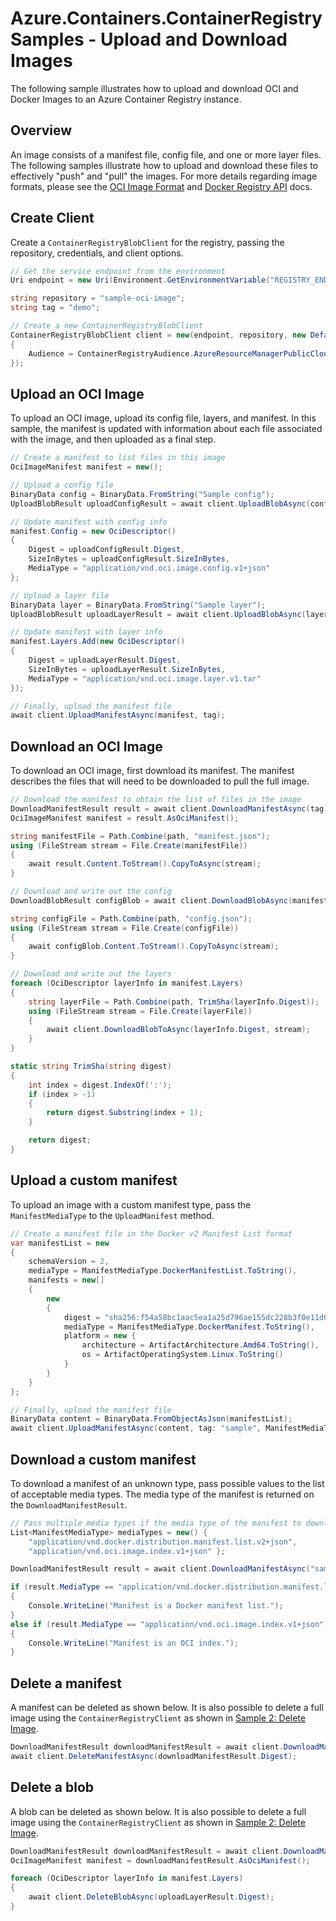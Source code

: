 # Azure.Containers.ContainerRegistry Samples - Upload and Download Images

The following sample illustrates how to upload and download OCI and Docker Images to an Azure Container Registry instance.

## Overview

An image consists of a manifest file, config file, and one or more layer files.  The following samples illustrate how to upload and download these files to effectively "push" and "pull" the images. For more details regarding image formats, please see the [OCI Image Format](https://github.com/opencontainers/image-spec/blob/main/spec.md) and [Docker Registry API](https://docs.docker.com/registry/spec/api/#pulling-an-image) docs.

## Create Client

Create a `ContainerRegistryBlobClient` for the registry, passing the repository, credentials, and client options.

```C# Snippet:ContainerRegistry_Samples_CreateBlobClient
// Get the service endpoint from the environment
Uri endpoint = new Uri(Environment.GetEnvironmentVariable("REGISTRY_ENDPOINT"));

string repository = "sample-oci-image";
string tag = "demo";

// Create a new ContainerRegistryBlobClient
ContainerRegistryBlobClient client = new(endpoint, repository, new DefaultAzureCredential(), new ContainerRegistryClientOptions()
{
    Audience = ContainerRegistryAudience.AzureResourceManagerPublicCloud
});
```

## Upload an OCI Image

To upload an OCI image, upload its config file, layers, and manifest.
In this sample, the manifest is updated with information about each file associated with the image, and then uploaded as a final step.

```C# Snippet:ContainerRegistry_Samples_UploadOciImageAsync
// Create a manifest to list files in this image
OciImageManifest manifest = new();

// Upload a config file
BinaryData config = BinaryData.FromString("Sample config");
UploadBlobResult uploadConfigResult = await client.UploadBlobAsync(config);

// Update manifest with config info
manifest.Config = new OciDescriptor()
{
    Digest = uploadConfigResult.Digest,
    SizeInBytes = uploadConfigResult.SizeInBytes,
    MediaType = "application/vnd.oci.image.config.v1+json"
};

// Upload a layer file
BinaryData layer = BinaryData.FromString("Sample layer");
UploadBlobResult uploadLayerResult = await client.UploadBlobAsync(layer);

// Update manifest with layer info
manifest.Layers.Add(new OciDescriptor()
{
    Digest = uploadLayerResult.Digest,
    SizeInBytes = uploadLayerResult.SizeInBytes,
    MediaType = "application/vnd.oci.image.layer.v1.tar"
});

// Finally, upload the manifest file
await client.UploadManifestAsync(manifest, tag);
```

## Download an OCI Image

To download an OCI image, first download its manifest.
The manifest describes the files that will need to be downloaded to pull the full image.

```C# Snippet:ContainerRegistry_Samples_DownloadOciImageAsync
// Download the manifest to obtain the list of files in the image
DownloadManifestResult result = await client.DownloadManifestAsync(tag);
OciImageManifest manifest = result.AsOciManifest();

string manifestFile = Path.Combine(path, "manifest.json");
using (FileStream stream = File.Create(manifestFile))
{
    await result.Content.ToStream().CopyToAsync(stream);
}

// Download and write out the config
DownloadBlobResult configBlob = await client.DownloadBlobAsync(manifest.Config.Digest);

string configFile = Path.Combine(path, "config.json");
using (FileStream stream = File.Create(configFile))
{
    await configBlob.Content.ToStream().CopyToAsync(stream);
}

// Download and write out the layers
foreach (OciDescriptor layerInfo in manifest.Layers)
{
    string layerFile = Path.Combine(path, TrimSha(layerInfo.Digest));
    using (FileStream stream = File.Create(layerFile))
    {
        await client.DownloadBlobToAsync(layerInfo.Digest, stream);
    }
}

static string TrimSha(string digest)
{
    int index = digest.IndexOf(':');
    if (index > -1)
    {
        return digest.Substring(index + 1);
    }

    return digest;
}
```

## Upload a custom manifest

To upload an image with a custom manifest type, pass the `ManifestMediaType` to the `UploadManifest` method.

```C# Snippet:ContainerRegistry_Samples_UploadCustomManifestAsync
// Create a manifest file in the Docker v2 Manifest List format
var manifestList = new
{
    schemaVersion = 2,
    mediaType = ManifestMediaType.DockerManifestList.ToString(),
    manifests = new[]
    {
        new
        {
            digest = "sha256:f54a58bc1aac5ea1a25d796ae155dc228b3f0e11d046ae276b39c4bf2f13d8c4",
            mediaType = ManifestMediaType.DockerManifest.ToString(),
            platform = new {
                architecture = ArtifactArchitecture.Amd64.ToString(),
                os = ArtifactOperatingSystem.Linux.ToString()
            }
        }
    }
};

// Finally, upload the manifest file
BinaryData content = BinaryData.FromObjectAsJson(manifestList);
await client.UploadManifestAsync(content, tag: "sample", ManifestMediaType.DockerManifestList);
```

## Download a custom manifest

To download a manifest of an unknown type, pass possible values to the list of acceptable media types.  The media type of the manifest is returned on the `DownloadManifestResult`.

```C# Snippet:ContainerRegistry_Samples_DownloadCustomManifestAsync
// Pass multiple media types if the media type of the manifest to download is unknown
List<ManifestMediaType> mediaTypes = new() {
    "application/vnd.docker.distribution.manifest.list.v2+json",
    "application/vnd.oci.image.index.v1+json" };

DownloadManifestResult result = await client.DownloadManifestAsync("sample", mediaTypes);

if (result.MediaType == "application/vnd.docker.distribution.manifest.list.v2+json")
{
    Console.WriteLine("Manifest is a Docker manifest list.");
}
else if (result.MediaType == "application/vnd.oci.image.index.v1+json")
{
    Console.WriteLine("Manifest is an OCI index.");
}
```

## Delete a manifest

A manifest can be deleted as shown below.  It is also possible to delete a full image using the `ContainerRegistryClient` as shown in [Sample 2: Delete Image](https://github.com/Azure/azure-sdk-for-net/blob/main/sdk/containerregistry/Azure.Containers.ContainerRegistry/samples/Sample02b_DeleteImagesAsync.md).

```C# Snippet:ContainerRegistry_Samples_DeleteManifest
DownloadManifestResult downloadManifestResult = await client.DownloadManifestAsync(tag);
await client.DeleteManifestAsync(downloadManifestResult.Digest);
```

## Delete a blob

A blob can be deleted as shown below.  It is also possible to delete a full image using the `ContainerRegistryClient` as shown in [Sample 2: Delete Image](https://github.com/Azure/azure-sdk-for-net/blob/main/sdk/containerregistry/Azure.Containers.ContainerRegistry/samples/Sample02b_DeleteImagesAsync.md).

```C# Snippet:ContainerRegistry_Samples_DeleteBlob
DownloadManifestResult downloadManifestResult = await client.DownloadManifestAsync(tag);
OciImageManifest manifest = downloadManifestResult.AsOciManifest();

foreach (OciDescriptor layerInfo in manifest.Layers)
{
    await client.DeleteBlobAsync(uploadLayerResult.Digest);
}
```
